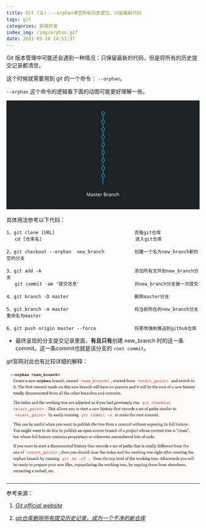 ```yaml
---
title: Git (五)：--orphan清空所有历史提交，只留最新代码
tags: git
categories: 前端开发
index_img: /img/orphan.gif
date: 2021-05-10 14:51:37
---
```



Git 版本管理中可能还会遇到一种情况：只保留最新的代码，但是将所有的历史提交记录都清空。

这个时候就需要用到 git 的一个命令： `--orphan`。

<!-- more -->

`--orphan` 这个命令的逻辑看下面的动图可能更好理解一些。

![orphan](/img/orphan.gif)

具体用法参考以下代码：

```
1、git clone [URL]                             克隆git仓库
   cd [仓库名]                                  进入git仓库

2、git checkout --orphan  new_branch           创建一个名为new_branch新的空的分支

3、git add -A                                  添加所有文件到new_branch分支
   git commit -am '提交信息'                    对new_branch分支做一次提交

4、git branch -D master                        删除master分支

5、git branch -m master                        将当前所在的new_branch分支重命名为master

6、git push origin master --force              将更改强制推送到github仓库
```

- 最终呈现的分支提交记录里面，**有且只有**创建 new_branch 时的这一条 commit。这一条commit也就是该分支的 `root commit`。

git官网对此也有比较详细的解释：

![orphan official](/img/orphan.png)

---

参考来源：

1. _[Git official website](https://git-scm.com/docs/git-checkout)_

2. _[git仓库删除所有提交历史记录，成为一个干净的新仓库](https://blog.csdn.net/fjnpysh/article/details/71307393)_